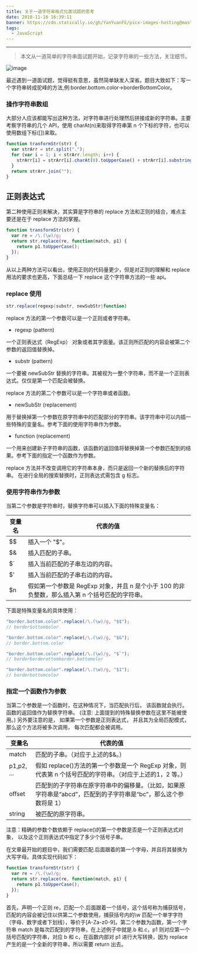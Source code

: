 ```yaml
---
title: 关于一道字符串格式化面试题的思考
date: 2018-11-16 16:39:11
banner: https://cdn.statically.io/gh/YanYuanFE/picx-images-hosting@master/20231128/string.67x9da8ryfw.webp
tags:
  - JavaScript
---
```


---

> 本文从一道简单的字符串面试题开始，记录字符串的一些方法，关注细节。

![image](https://cdn.statically.io/gh/YanYuanFE/picx-images-hosting@master/20231128/string.67x9da8ryfw.webp)

<!--more-->

最近遇到一道面试题，觉得挺有意思，虽然简单缺发人深省。题目大致如下：写一个字符串转成驼峰的方法,例:border.bottom.color->borderBottomColor。

### 操作字符串数组

大部分人应该都能写出这种方法，对字符串进行处理然后拼接成新的字符串。主要考察字符串的几个 API，使用 charAt(n)来取得字符串第 n 个下标的字符，也可以使用数组下标([])来取。

```js
function tranformStr(str) {
  var strArr = str.split(".");
  for (var i = 1; i < strArr.length; i++) {
    strArr[i] = strArr[i].charAt(0).toUpperCase() + strArr[i].substring(1);
  }
  return strArr.join("");
}
```

## 正则表达式

第二种使用正则来解决，其实算是字符串的 replace 方法和正则的结合，难点主要还是在于 replace 方法的掌握。

```js
function transformStr(str) {
  var re = /\.(\w)/g;
  return str.replace(re, function(match, p1) {
    return p1.toUpperCase();
  });
}
```

从以上两种方法可以看出，使用正则的代码量更少，但是对正则的理解和 replace 用法的要求也更高，下面总结一下 replace 这个字符串方法的一些 api。

### replace 使用

```js
str.replace(regexp|substr, newSubStr|function)
```

replace 方法的第一个参数可以是一个正则或者字符串。

- regexp (pattern)

一个正则表达式（RegExp） 对象或者其字面量。该正则所匹配的内容会被第二个参数的返回值替换掉。

- substr (pattern)

一个要被 newSubStr 替换的字符串。其被视为一整个字符串，而不是一个正则表达式。仅仅是第一个匹配会被替换。

replace 方法的第二个参数可以是一个字符串或者函数。

- newSubStr (replacement)

用于替换掉第一个参数在原字符串中的匹配部分的字符串。该字符串中可以内插一些特殊的变量名。参考下面的使用字符串作为参数。

- function (replacement)

一个用来创建新子字符串的函数，该函数的返回值将替换掉第一个参数匹配到的结果。参考下面的指定一个函数作为参数。

replace 方法并不改变调用它的字符串本身，而只是返回一个新的替换后的字符串。
在进行全局的搜索替换时，正则表达式需包含 g 标志。

### 使用字符串作为参数

当第二个参数是字符串时，替换字符串可以插入下面的特殊变量名：

| 变量名                               | 代表的值                                                                                        |
| ------------------------------------ | ----------------------------------------------------------------------------------------------- |
| \$\$                                 | 插入一个 "\$"。                                                                                 |
| \$&                                  | 插入匹配的子串。                                                                                |
| \$` | 插入当前匹配的子串左边的内容。 |
| \$'                                  | 插入当前匹配的子串右边的内容。                                                                  |
| \$n                                  | 假如第一个参数是 RegExp 对象，并且 n 是个小于 100 的非负整数，那么插入第 n 个括号匹配的字符串。 |

下面是特殊变量名的具体使用：

```js
"border.bottom.color".replace(/\.(\w)/g, "$$");
// border$ottom$olor
```

```js
"border.bottom.color".replace(/\.(\w)/g, "$&");
// border.bottom.color
```

```js
"border.bottom.color".replace(/\.(\w)/g, "$`");
// borderborderottomborder.bottomolor
```

```js
"border.bottom.color".replace(/\.(\w)/g, "$1");
// borderbottomcolor
```

### 指定一个函数作为参数

当第二个参数是一个函数时，在这种情况下，当匹配执行后， 该函数就会执行。 函数的返回值作为替换字符串。 (注意: 上面提到的特殊替换参数在这里不能被使用。) 另外要注意的是， 如果第一个参数是正则表达式， 并且其为全局匹配模式， 那么这个方法将被多次调用， 每次匹配都会被调用。

| 变量名     | 代表的值                                                                                                         |
| ---------- | ---------------------------------------------------------------------------------------------------------------- |
| match      | 匹配的子串。（对应于上述的\$&。）                                                                                |
| p1,p2, ... | 假如 replace()方法的第一个参数是一个 RegExp 对象，则代表第 n 个括号匹配的字符串。（对应于上述的$1，$2 等。）     |
| offset     | 匹配到的子字符串在原字符串中的偏移量。（比如，如果原字符串是“abcd”，匹配到的子字符串是“bc”，那么这个参数将是 1） |
| string     | 被匹配的原字符串。                                                                                               |

注意：精确的参数个数依赖于 replace()的第一个参数是否是一个正则表达式对象， 以及这个正则表达式中指定了多少个括号子串。

在文章最开始的题目中，我们需要匹配.后面跟着的第一个字母，并且将其替换为大写字母。具体实现代码如下：

```js
function transformStr(str) {
  var re = /\.(\w)/g;
  return str.replace(re, function(match, p1) {
    return p1.toUpperCase();
  });
}
```

首先，声明一个正则 re，匹配一个.后面跟着一个括号，这个括号称为捕获括号，匹配的内容会被记住以供第二个参数使用，捕获括号内的\w 匹配一个单字字符（字母、数字或者下划线），等价于[A-Za-z0-9]。第二个参数为函数，第一个字符串 match 是每次匹配到的字符串，在上述例子中就是.b 和.c，p1 则对应第一个括号匹配的字符串，对应 b 和 c，在函数内部对 p1 进行大写转换，因为 replace 产生的是一个全新的字符串，所以需要 return 出去。
